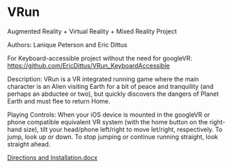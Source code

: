 # VRun
Augmented Reality + Virtual Reality + Mixed Reality Project 

Authors: Lanique Peterson and Eric Dittus

For Keyboard-accessible project without the need for googleVR: 
https://github.com/EricDittus/VRun_KeyboardAccessible

Description:
VRun is a VR integrated running game where the main character is an Alien visiting Earth for a bit of peace and tranquility (and perhaps an abductee or two), but quickly discovers the dangers of Planet Earth and must flee to return Home.

  
Playing Controls:
When your iOS device is mounted in the googleVR or phone compatible equivalent VR system (with the home button on the right-hand size), tilt your head/phone left/right to move let/right, respectively. To jump, look up or down. To stop jumping or continue running straight, look straight ahead.



[Directions and Installation.docx](https://github.com/La-Nique/VRun/files/9106641/Directions.and.Installation.docx)


